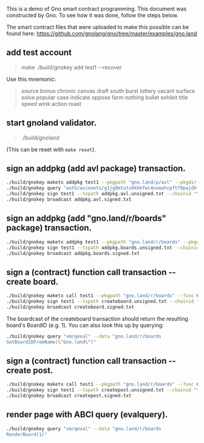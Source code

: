 This is a demo of Gno smart contract programming.  This document was
constructed by Gno. To see how it was done, follow the steps below.

The smart contract files that were uploaded to make this
possible can be found here:
https://github.com/gnolang/gno/tree/master/examples/gno.land

## add test account

> make
> ./build/gnokey add test1 --recover

Use this mnemonic:
> source bonus chronic canvas draft south burst lottery vacant surface solve popular case indicate oppose farm nothing bullet exhibit title speed wink action roast

## start gnoland validator.

> ./build/gnoland

(This can be reset with `make reset`).

## sign an addpkg (add avl package) transaction.

```bash
./build/gnokey maketx addpkg test1 --pkgpath "gno.land/p/avl" --pkgdir "examples/gno.land/p/avl" --deposit 100gnot --gas-fee 1gnot --gas-wanted 2000000 > addpkg.avl.unsigned.txt
./build/gnokey query "auth/accounts/g1jg8mtutu9khhfwc4nxmuhcpftf0pajdhfvsqf5"
./build/gnokey sign test1 --txpath addpkg.avl.unsigned.txt --chainid "testchain" --number 0 --sequence 0 > addpkg.avl.signed.txt
./build/gnokey broadcast addpkg.avl.signed.txt
```

## sign an addpkg (add "gno.land/r/boards" package) transaction.

```bash
./build/gnokey maketx addpkg test1 --pkgpath "gno.land/r/boards" --pkgdir "examples/gno.land/r/boards" --deposit 100gnot --gas-fee 1gnot --gas-wanted 4000000 > addpkg.boards.unsigned.txt
./build/gnokey sign test1 --txpath addpkg.boards.unsigned.txt --chainid "testchain" --number 0 --sequence 1 > addpkg.boards.signed.txt
./build/gnokey broadcast addpkg.boards.signed.txt
```

## sign a (contract) function call transaction -- create board.

```bash
./build/gnokey maketx call test1 --pkgpath "gno.land/r/boards" --func CreateBoard --args "Gno.land" --gas-fee 1gnot --gas-wanted 2000000 > createboard.unsigned.txt
./build/gnokey sign test1 --txpath createboard.unsigned.txt --chainid "testchain" --number 0 --sequence 2 > createboard.signed.txt
./build/gnokey broadcast createboard.signed.txt
```
The boardcast of the createboard transaction should return the resulting board's BoardID (e.g. 1).
You can also look this up by querying:

```bash
./build/gnokey query "vm/qeval" --data "gno.land/r/boards
GetBoardIDFromName(\"Gno.land\")"
```

## sign a (contract) function call transaction -- create post.

```bash
./build/gnokey maketx call test1 --pkgpath "gno.land/r/boards" --func CreatePost --args 1 --args "Hello World" --args#file "./examples/gno.land/r/boards/README.md" --gas-fee 1gnot --gas-wanted 2000000 > createpost.unsigned.txt
./build/gnokey sign test1 --txpath createpost.unsigned.txt --chainid "testchain" --number 0 --sequence 3 > createpost.signed.txt
./build/gnokey broadcast createpost.signed.txt
```

## render page with ABCI query (evalquery).

```bash
./build/gnokey query "vm/qeval" --data "gno.land/r/boards
RenderBoard(1)"
```
